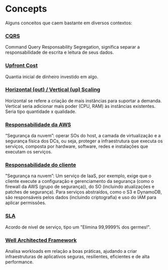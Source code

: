 # Concepts
Alguns conceitos que caem bastante em diversos contextos:


### [CQRS](https://docs.aws.amazon.com/whitepapers/latest/modern-application-development-on-aws/command-query-responsibility-segregation.html)
Command Query Responsability Segregation, significa separar a responsabilidade de escrita e leitura de seus dados.

 ### [Upfront Cost](https://www.masterclass.com/articles/upfront-cost-definition#what-is-an-upfront-cost)
 Quantia inicial de dinheiro investido em algo.

 ### [Horizontal (out) / Vertical (up) Scaling](https://www.section.io/blog/scaling-horizontally-vs-vertically/)
 Horizontal se refere a criação de mais instâncias para suportar a demanda. Vertical seria adicionar mais poder (CPU, RAM) às instâncias existentes. Seria tipo quantidade x qualidade.

### [Responsabilidade da AWS](https://aws.amazon.com/pt/compliance/shared-responsibility-model/)
“Segurança da nuvem”: operar SOs do host, a camada de virtualização e a segurança física dos DCs, ou seja, proteger a infraestrutura que executa os serviços, composta por hardware, software, redes e instalações que executam os serviços.

### [Responsabilidade do cliente](https://aws.amazon.com/pt/compliance/shared-responsibility-model/)
"Segurança na nuvem”: Um serviço de IaaS, por exemplo, exige que o cliente execute a configuração e gerenciamento da segurança (como o firewall da AWS (grupo de segurança)), do SO (incluindo atualizações e patches de segurança). Para serviços abstraídos, como o S3 e DynamoDB, são responsáveis pelos dados (incluindo criptografia) e uso do IAM para aplicar permissões.

### [SLA](https://aws.amazon.com/pt/legal/service-level-agreements/)
Acordo de nível de serviço, tipo um "Elimina 99,9999% dos germes!".

### [Well Architected Framework](https://aws.amazon.com/pt/architecture/well-architected/)
Analisa workloads em relação a boas práticas, ajudando a criar infraestruturas de aplicativos seguras, resilientes, eficientes e de alta performance.
